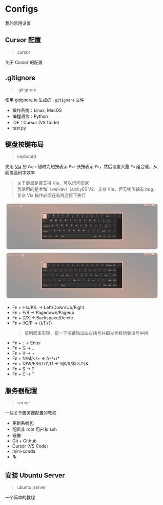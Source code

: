# Configs
我的常用设置



## Cursor 配置
> cursor

关于 Cursor 的配置



## .gitignore
> .gitignore

使用 [gitignore.io](https://www.toptal.com/developers/gitignore) 生成的 `.gitignore` 文件

- 操作系统：Linux, MacOS
- 编程语言：Python
- IDE：Cursor (VS Code)
- test.py



## 键盘按键布局
> keyboard

使用 [Via](https://usevia.app/) 把 `Caps` 键改为短按表示 `Esc` 长按表示 `Fn`，然后设置大量 `Fn` 组合键，从而提高码字效率
> 关于键盘是否支持 Via，可以询问商家 \
> 我使用的是唯咖（weikav）Lucky65 V2，支持 Via，但无线传输有 bug，复杂 Via 操作必须在有线连接下执行

![表层布局](keyboard/表层布局.png)
![Fn 层布局](keyboard/Fn%20层布局.png)

- Fn + H/J/K/L -> Left/Down/Up/Right
- Fn + F/B -> Pagedown/Pageup
- Fn + D/X -> Backspace/Delete
- Fn + I/O/P -> ()/[]/{}
  > 使用宏来实现，按一下按键输出左右括号并把光标移动到括号中间
- Fn + ; -> Enter
- Fn + G -> _
- Fn + V -> =
- Fn + N/M/</> -> //-/+/*
- Fn + Q/W/E/R/T/Y/U -> !/@/#/$/%/^/&
- Fn + S -> ?
- Fn + C -> "



## 服务器配置
> server

一些关于服务器配置的教程
- 更新系统包
- 配置非 root 用户和 ssh
- 镜像
- Git + Github
- Cursor (VS Code)
- mini-conda
- 🪜



## 安装 Ubuntu Server
> ubuntu_server

一个简单的教程